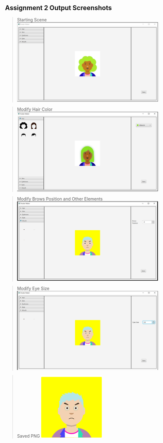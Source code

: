 ## Assignment 2 Output Screenshots

> Starting Scene
![Starting Scene](https://raw.githubusercontent.com/arctdav/JavaFX-Android-Projects/master/Assignment%202/starting_scene.PNG)

> Modify Hair Color
![Modify Elements](https://github.com/arctdav/JavaFX-Android-Projects/raw/master/Assignment%202/modify_elements.PNG)

> Modify Brows Position and Other Elements
![Modify Elements](https://raw.githubusercontent.com/arctdav/JavaFX-Android-Projects/master/Assignment%202/modify_elements2.PNG)

> Modify Eye Size
![Modify Elements](https://raw.githubusercontent.com/arctdav/JavaFX-Android-Projects/master/Assignment%202/modify_elements3.PNG)

> Saved PNG
![Saved PNG](https://raw.githubusercontent.com/arctdav/JavaFX-Android-Projects/master/Assignment%202/saved_png.png)
